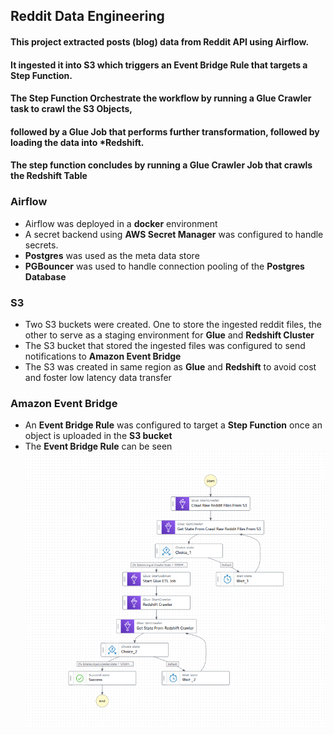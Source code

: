 ## Reddit Data Engineering 

#### This project extracted posts (blog) data from Reddit API using **Airflow**.  
#### It ingested it into **S3** which triggers an **Event Bridge Rule** that targets a **Step Function**.  
#### The **Step Function** Orchestrate the workflow by running a **Glue Crawler** task to crawl the **S3 Objects**,  
#### followed by a **Glue Job** that performs further transformation, followed by loading the data into ***Redshift**.  
#### The step function concludes by running a **Glue Crawler Job** that crawls the Redshift Table 



### Airflow
- Airflow was deployed in a **docker** environment
- A secret backend using **AWS Secret Manager** was configured to handle secrets.
- **Postgres** was used as the meta data store
- **PGBouncer** was used to handle connection pooling of the **Postgres Database** 

### S3
- Two S3 buckets were created. One to store the ingested reddit files, the other to serve as a staging environment for **Glue** and **Redshift Cluster**
- The S3 bucket that stored the ingested files was configured to send notifications to **Amazon Event Bridge**
- The S3 was created in same region as **Glue** and **Redshift** to avoid cost and foster low latency data transfer

### Amazon Event Bridge
- An **Event Bridge Rule** was configured to target a **Step Function** once an object is uploaded in the **S3 bucket**
- The **Event Bridge Rule** can be seen ![image](./StepFunctions/statefunction%20image.png)

